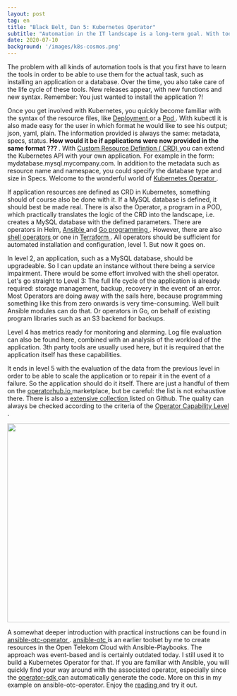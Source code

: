 ```yaml
---
layout: post
tag: en
title: "Black Belt, Dan 5: Kubernetes Operator"
subtitle: "Automation in the IT landscape is a long-term goal. With tools such as Puppet, Chef or Ansible, the operator takes the approach of leaving recurring processes to the computer. Or roll out predefined states of environments in the data center. Since DevOps at the latest, however, the entire value chain and the life cycle of an application must always be considered."
date: 2020-07-10
background: '/images/k8s-cosmos.png'
---
```


The problem with all kinds of automation tools is that you first have to learn the tools in order to be able to use them for the actual task, such as installing an application or a database. Over the time, you also take care of the life cycle of these tools. New releases appear, with new functions and new syntax. Remember: You just wanted to install the application ?!

Once you get involved with Kubernetes, you quickly become familiar with the syntax of the resource files, like <a href="https://v1-17.docs.kubernetes.io/docs/reference/generated/kubernetes-api/v1.17/#deployment-v1-apps "> Deployment </a> or a <a href="https://v1-17.docs.kubernetes.io/docs/reference/generated/kubernetes-api/v1.17/#pod-v1-core"> Pod </a>. With kubectl it is also made easy for the user in which format he would like to see his output; json, yaml, plain. The information provided is always the same: metadata, specs, status. <strong> How would it be if applications were now provided in the same format ??? </strong>. With <a href="https://v1-17.docs.kubernetes.io/docs/reference/generated/kubernetes-api/v1.17/#customresourcedefinition-v1-apiextensions-k8s-io"> Custom Resource Defintion ( CRD) </a> you can extend the Kubernetes API with your own application. For example in the form: mydatabase.mysql.mycompany.com. In addition to the metadata such as resource name and namespace, you could specify the database type and size in Specs. Welcome to the wonderful world of <a href="https://kubernetes.io/docs/concepts/extend-kubernetes/operator/"> Kubernetes Operator </a>.

If application resources are defined as CRD in Kubernetes, something should of course also be done with it. If a MySQL database is defined, it should best be made real. There is also the Operator, a program in a POD, which practically translates the logic of the CRD into the landscape, i.e. creates a MySQL database with the defined parameters. There are operators in Helm, <a href="https://github.com/geerlingguy/mariadb-operator"> Ansible </a> and <a href = "https://github.com/abalki001/mariadb-operator "> Go programming </a>. However, there are also <a href="https://github.com/flant/shell-operator"> shell operators </a> or one in <a href = "https://github.com/hashicorp/terraform-k8s"> Terraform </a>. All operators should be sufficient for automated installation and configuration, level 1. But now it goes on.

In level 2, an application, such as a MySQL database, should be upgradeable. So I can update an instance without there being a service impairment. There would be some effort involved with the shell operator. Let's go straight to Level 3: The full life cycle of the application is already required: storage management, backup, recovery in the event of an error. Most Operators are doing away with the sails here, because programming something like this from zero onwards is very time-consuming. Well built Ansible modules can do that. Or operators in Go, on behalf of existing program libraries such as an S3 backend for backups.

Level 4 has metrics ready for monitoring and alarming. Log file evaluation can also be found here, combined with an analysis of the workload of the application. 3th party tools are usually used here, but it is required that the application itself has these capabilities.

It ends in level 5 with the evaluation of the data from the previous level in order to be able to scale the application or to repair it in the event of a failure. So the application should do it itself. There are just a handful of them on the <a href="https://operatorhub.io"> operatorhub.io </a> marketplace, but be careful: the list is not exhaustive there. There is also a <a href="https://github.com/operator-framework/awesome-operators"> extensive collection </a> listed on Github. The quality can always be checked according to the criteria of the <a href="https://sdk.operatorframework.io/operator-capability-level.png"> Operator Capability Level </a>.

<img src="/blog/images/2020-07-10-1.png" width="900" height="450" />

A somewhat deeper introduction with practical instructions can be found in <a href="https://github.com/eumel8/ansible-otc-operator"> ansible-otc-operator </a>. <a href="https://github.com/eumel8/ansible-otc/releases"> ansible-otc </a> is an earlier toolset by me to create resources in the Open Telekom Cloud with Ansible-Playbooks. The approach was event-based and is certainly outdated today. I still used it to build a Kubernetes Operator for that. If you are familiar with Ansible, you will quickly find your way around with the associated operator, especially since the <a href="https://sdk.operatorframework.io/"> operator-sdk </a> can automatically generate the code. More on this in my example on ansible-otc-operator. Enjoy the <a href="https://github.com/eumel8/ansible-otc-operator/blob/master/README.md"> reading </a> and try it out.
